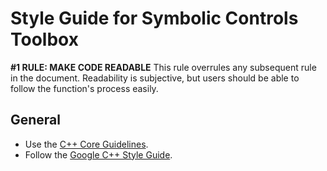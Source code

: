 # Style Guide for Symbolic Controls Toolbox

**#1 RULE: MAKE CODE READABLE**
This rule overrules any subsequent rule in the document. Readability is
subjective, but users should be able to follow the function's process easily.

## General

* Use the [C++ Core Guidelines](https://isocpp.github.io/CppCoreGuidelines/CppCoreGuidelines).
* Follow the [Google C++ Style Guide](https://google.github.io/styleguide/cppguide.html).
